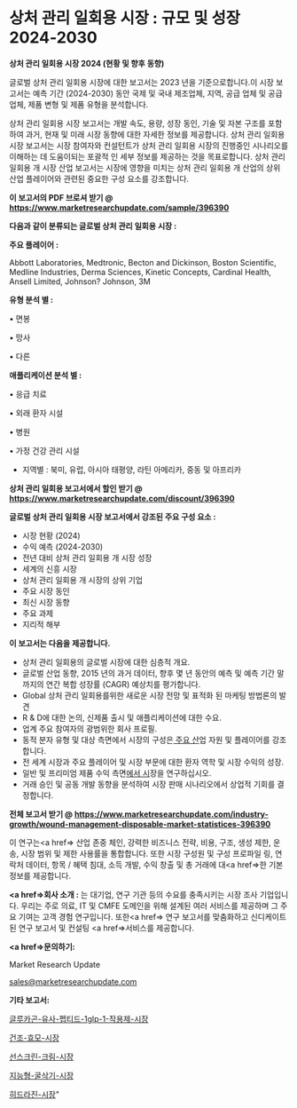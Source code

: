# 상처 관리 일회용 시장 : 규모 및 성장 2024-2030

<strong>상처 관리 일회용 시장 2024 (현황 및 향후 동향)</strong>

글로벌 상처 관리 일회용 시장에 대한 보고서는 2023 년을 기준으로합니다.이 시장 보고서는 예측 기간 (2024-2030) 동안 국제 및 국내 제조업체, 지역, 공급 업체 및 공급 업체, 제품 변형 및 제품 유형을 분석합니다.

상처 관리 일회용 시장 보고서는 개발 속도, 용량, 성장 동인, 기술 및 자본 구조를 포함하여 과거, 현재 및 미래 시장 동향에 대한 자세한 정보를 제공합니다. 상처 관리 일회용 시장 보고서는 시장 참여자와 컨설턴트가 상처 관리 일회용 시장의 진행중인 시나리오를 이해하는 데 도움이되는 포괄적 인 세부 정보를 제공하는 것을 목표로합니다. 상처 관리 일회용 개 시장 산업 보고서는 시장에 영향을 미치는 상처 관리 일회용 개 산업의 상위 산업 플레이어와 관련된 중요한 구성 요소를 강조합니다.



<strong>이 보고서의 PDF 브로셔 받기 @ <a href=https://www.marketresearchupdate.com/sample/396390>https://www.marketresearchupdate.com/sample/396390</a></strong>



<strong>다음과 같이 분류되는 글로벌 상처 관리 일회용 시장 :</strong>



<strong>주요 플레이어 :</strong>

Abbott Laboratories, Medtronic, Becton and Dickinson, Boston Scientific, Medline Industries, Derma Sciences, Kinetic Concepts, Cardinal Health, Ansell Limited, Johnson? Johnson, 3M



<strong>유형 분석 별 :</strong>

• 면봉

• 망사

• 다른



<strong>애플리케이션 분석 별 :</strong>

• 응급 치료

• 외래 환자 시설

• 병원

• 가정 건강 관리 시설

<ul>
  <li>지역별 : 북미, 유럽, 아시아 태평양, 라틴 아메리카, 중동 및 아프리카</li>
</ul>


<strong>상처 관리 일회용 보고서에서 할인 받기 @ <a href=https://www.marketresearchupdate.com/discount/396390>https://www.marketresearchupdate.com/discount/396390</a></strong>



<strong>글로벌 상처 관리 일회용 시장 보고서에서 강조된 주요 구성 요소 :</strong>
<ul>
  <li>시장 현황 (2024)</li>
  <li>수익 예측 (2024-2030)</li>
  <li>전년 대비 상처 관리 일회용 개 시장 성장</li>
  <li>세계의 신흥 시장</li>
  <li>상처 관리 일회용 개 시장의 상위 기업</li>
  <li>주요 시장 동인</li>
  <li>최신 시장 동향</li>
  <li>주요 과제</li>
  <li>지리적 해부</li>
</ul>


<strong>이 보고서는 다음을 제공합니다.</strong>
<ul>
  <li>상처 관리 일회용의 글로벌 시장에 대한 심층적 개요.</li>
  <li>글로벌 산업 동향, 2015 년의 과거 데이터, 향후 몇 년 동안의 예측 및 예측 기간 말까지의 연간 복합 성장률 (CAGR) 예상치를 평가합니다.</li>
  <li>Global 상처 관리 일회용를위한 새로운 시장 전망 및 표적화 된 마케팅 방법론의 발견</li>
  <li>R &amp; D에 대한 논의, 신제품 출시 및 애플리케이션에 대한 수요.</li>
  <li>업계 주요 참여자의 광범위한 회사 프로필.</li>
  <li>동적 분자 유형 및 대상 측면에서 시장의 구성은<a href=> 주요 산</a>업 자원 및 플레이어를 강조합니다.</li>
  <li>전 세계 시장과 주요 플레이어 및 시장 부문에 대한 환자 역학 및 시장 수익의 성장.</li>
  <li>일반 및 프리미엄 제품 수익 측면<a href=>에서 시</a>장을 연구하십시오.</li>
  <li>거래 승인 및 공동 개발 동향을 분석하여 시장 판매 시나리오에서 상업적 기회를 결정합니다.</li>
</ul>



<strong>전체 보고서 받기 @ <a href=https://www.marketresearchupdate.com/industry-growth/wound-management-disposable-market-statistices-396390>https://www.marketresearchupdate.com/industry-growth/wound-management-disposable-market-statistices-396390</a></strong>

이 연구는<a href=> 산업 존중</a> 체인, 강력한 비즈니스 전략, 비용, 구조, 생성 제한, 운송, 시장 범위 및 제한 사용률을 통합합니다. 또한 시장 구성원 및 구성 프로파일 링, 연락처 데이터, 항목 / 혜택 침대, 소득 개발, 수익 창출 및 총 거래에 대<a href=>한 기본 </a>정보를 제공합니다.



<strong><a href=>회사 소</a>개 :</strong>
는 대기업, 연구 기관 등의 수요를 충족시키는 시장 조사 기업입니다. 우리는 주로 의료, IT 및 CMFE 도메인을 위해 설계된 여러 서비스를 제공하며 그 주요 기여는 고객 경험 연구입니다. 또한<a href=> 연구 보</a>고서를 맞춤화하고 신디케이트 된 연구 보고서 및 컨설팅 <a href=>서비스</a>를 제공합니다.



<strong><a href=>문의하기:</a></strong>

Market Research Update

sales@marketresearchupdate.com



<strong>기타 보고서:</strong>

<a href=https://www.linkedin.com/pulse/글루카곤-유사-펩티드-1glp-1-작용제-시장-경쟁-분석-및-성장/>글루카곤-유사-펩티드-1glp-1-작용제-시장</a>

<a href=https://www.linkedin.com/pulse/건조-효모-시장-규모-및-성장-2023-consumer-connection-compendium-ana-ib7lf/>건조-효모-시장</a>

<a href=https://www.linkedin.com/pulse/선스크린-크림-시장-진입-전략-및-위험-평가2029년-analytics-alchemy-360-analysis-eultf/>선스크린-크림-시장</a>

<a href=https://www.linkedin.com/pulse/지능형-굴삭기-시장-동향-및-성장-전망-analytics-alchemy-360-analysis-pidgf/>지능형-굴삭기-시장</a>

<a href=https://www.linkedin.com/pulse/히드라진-시장-세분화-연구-및-목표-고객2030년-survey-savvy-insights-360-analysis-ptuvf/>히드라진-시장</a>"
